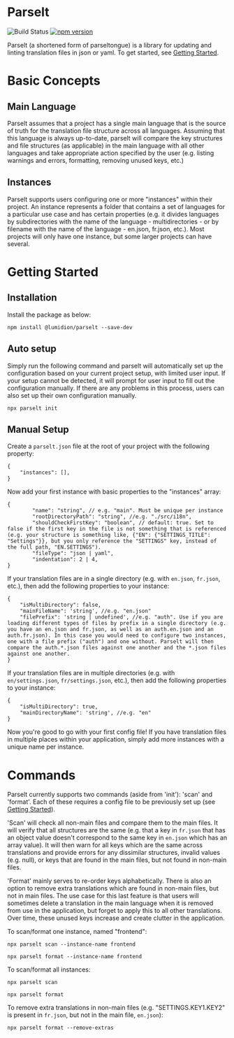 # Parselt

![Build Status](https://github.com/lumidion/parselt/actions/workflows/main_check.yml/badge.svg)
[![npm version](https://badge.fury.io/js/@lumidion%2Fparselt.svg)](https://badge.fury.io/js/@lumidion%2Fparselt)

Parselt (a shortened form of parseltongue) is a library for updating and linting translation files in json or yaml. To get started, see [Getting Started](#getting-started).

# Basic Concepts

## Main Language

Parselt assumes that a project has a single main language that is the source of truth for the translation file structure across all languages. Assuming that this language is always up-to-date, parselt will compare the key structures and file structures (as applicable) in the main language with all other languages and take appropriate action specified by the user (e.g. listing warnings and errors, formatting, removing unused keys, etc.)

## Instances

Parselt supports users configuring one or more "instances" within their project. An instance represents a folder that contains a set of languages for a particular use case and has certain properties (e.g. it divides languages by subdirectories with the name of the language - multidirectories - or by filename with the name of the language - en.json, fr.json, etc.). Most projects will only have one instance, but some larger projects can have several.

# Getting Started

## Installation

Install the package as below:
```
npm install @lumidion/parselt --save-dev
```

## Auto setup

Simply run the following command and parselt will automatically set up the configuration based on your current project setup, with limited user input. If your setup cannot be detected, it will prompt for user input to fill out the configuration manually. If there are any problems in this process, users can also set up their own configuration manually.

```
npx parselt init
```

## Manual Setup

Create a `parselt.json` file at the root of your project with the following property:

```json5
{
    "instances": [],
}
```

Now add your first instance with basic properties to the "instances" array:

```json5
{
        "name": "string", // e.g. "main". Must be unique per instance
        "rootDirectoryPath": "string", //e.g. "./src/i18n",
        "shouldCheckFirstKey": "boolean", // default: true. Set to false if the first key in the file is not something that is referenced (e.g. your structure is something like, {"EN": {"SETTINGS_TITLE": "Settings"}}, but you only reference the "SETTINGS" key, instead of the full path, "EN.SETTINGS").
        "fileType": "json | yaml",
        "indentation": 2 | 4,
}
```

If your translation files are in a single directory (e.g. with `en.json`, `fr.json`, etc.), then add the following properties to your instance:

```json5
{
    "isMultiDirectory": false,
    "mainFileName": 'string', //e.g. "en.json"
    "filePrefix": 'string | undefined', //e.g. "auth". Use if you are loading different types of files by prefix in a single directory (e.g. you have an en.json and fr.json, as well as an auth.en.json and an auth.fr.json). In this case you would need to configure two instances, one with a file prefix ("auth") and one without. Parselt will then compare the auth.*.json files against one another and the *.json files against one another.
}
```

If your translation files are in multiple directories (e.g. with `en/settings.json`, `fr/settings.json`, etc.), then add the following properties to your instance:

```json5
{
    "isMultiDirectory": true,
    "mainDirectoryName": 'string', //e.g. "en"
}
```

Now you're good to go with your first config file! If you have translation files in multiple places within your application, simply add more instances with a unique name per instance.

# Commands

Parselt currently supports two commands (aside from 'init'): 'scan' and 'format'. Each of these requires a config file to be previously set up (see [Getting Started](#getting-started)).

'Scan' will check all non-main files and compare them to the main files. It will verify that all structures are the same (e.g. that a key in `fr.json` that has an object value doesn't correspond to the same key in `en.json` which has an array value). It will then warn for all keys which are the same across translations and provide errors for any dissimilar structures, invalid values (e.g. null), or keys that are found in the main files, but not found in non-main files.

'Format' mainly serves to re-order keys alphabetically. There is also an option to remove extra translations which are found in non-main files, but not in main files. The use case for this last feature is that users will sometimes delete a translation in the main language when it is removed from use in the application, but forget to apply this to all other translations. Over time, these unused keys increase and create clutter in the application.

To scan/format one instance, named "frontend":

```
npx parselt scan --instance-name frontend
```

```
npx parselt format --instance-name frontend
```

To scan/format all instances:

```
npx parselt scan
```

```
npx parselt format
```

To remove extra translations in non-main files (e.g. "SETTINGS.KEY1.KEY2" is present in `fr.json`, but not in the main file, `en.json`):

```
npx parselt format --remove-extras
```
